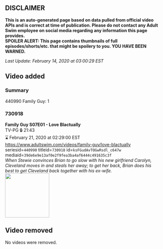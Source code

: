 ## DISCLAIMER
**This is an auto-generated page based on data pulled from official video APIs and is correct at time of publication. Please do not contact any Adult Swim employee on social media regarding any information this page provides.**  
**SPOILER ALERT: This page contains thumbnails of full episodes/shorts/etc. that might be spoilery to you. YOU HAVE BEEN WARNED.**  

_Last Update: February 14, 2020 at 03:00:29 EST_
## Video added
### Summary
440990 Family Guy: 1  
### 730918
**Family Guy S07E01 - Love Blactually**  
TV-PG 🔒 21:43  
⌛ February 21, 2020 at 02:29:00 EST  
https://www.adultswim.com/videos/family-guy/love-blactually  
seriesid=`440990` titleid=`730918` id=`ksFGudAvTOGwRsdl_c647w` mediaid=`39de6e9e13af0e2f9fea3ba4af6444c491635c3f`  
_When Stewie convinces Brian to go slow with his new girlfriend Carolyn, Cleveland moves in and steals her away; to get her back, Brian does his best to get Cleveland back together with his ex-wife._  
<a href="https://i.cdn.turner.com/asfix/repository//8a25c3920eaf5fa6010eaffb99c438bf/thumbnail_8406498781874516737.jpg"><img src="https://i.cdn.turner.com/asfix/repository//8a25c3920eaf5fa6010eaffb99c438bf/thumbnail_8406498781874516737.jpg" height="144px" /></a>
## Video removed
No videos were removed.  
